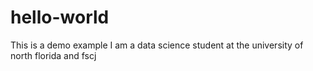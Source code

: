 # hello-world
This is a demo example
I am a data science student at the university of north florida and fscj
